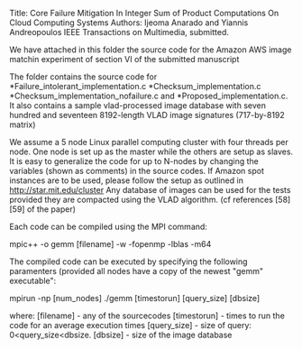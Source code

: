 Title: Core Failure Mitigation In Integer Sum of Product Computations On Cloud Computing Systems
Authors: Ijeoma Anarado and Yiannis Andreopoulos
IEEE Transactions on Multimedia, submitted.


We have attached in this folder the source code for the Amazon AWS image matchin experiment of section VI of the submitted manuscript


The folder contains the source code for *Failure_intolerant_implementation.c
					*Checksum_implementation.c 
					*Checksum_implementation_nofailure.c and 
					*Proposed_implementation.c.
	It also contains a sample vlad-processed image database with seven hundred and seventeen 8192-length VLAD image signatures (717-by-8192 matrix) 
										
We assume a 5 node Linux parallel computing cluster with four threads per node.
One node is set up as the master while the others are setup as slaves.
It is easy to generalize the code for up to N-nodes by changing the variables (shown as comments) in the source codes.
If Amazon spot instances are to be used, please follow the setup as outlined in http://star.mit.edu/cluster 
Any database of images can be used for the tests provided they are compacted using the VLAD algorithm. (cf references [58][59] of the paper)

Each code can be compiled using the MPI command:

mpic++ -o gemm [filename] -w -fopenmp -lblas -m64

The compiled code can be executed by specifying the following paramenters (provided all nodes have a copy of the newest "gemm" executable":

mpirun -np [num_nodes] ./gemm [timestorun] [query_size] [dbsize]

where:  [filename] - any of the sourcecodes
	    [timestorun] - times to run the code for an average execution times
		[query_size] - size of query: 0<query_size<dbsize. 
		[dbsize]	- size of the image database 
		
